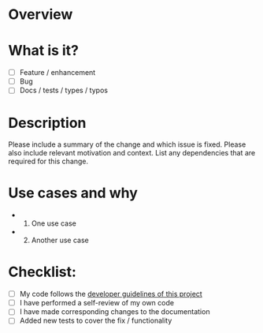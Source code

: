 # Overview

<!--
The Qwik Team and Qwik Community are grateful for all PRs that improve Qwik. Thank you for your time and effort! Please be aware that not all PRs can be merged, but PRs that meet the following criteria will receive the highest priority:

a) Fixes to the core, and

b) Framework functionality that can only be achieved by the core.

If your functionality can be delivered as a 3rd-Party Community Add-On, we encourage that route as it will likely provide a faster path to adoption.

If you feel your functionality is of high value to everybody in the Qwik Community, we encourage socializing it in the Qwik Discord channels as the core team may take this up for inclusion in the core.

_— Build primitives is our mantra_

-->

# What is it?

- [ ] Feature / enhancement
- [ ] Bug
- [ ] Docs / tests / types / typos

# Description

Please include a summary of the change and which issue is fixed. Please also include relevant motivation and context. List any dependencies that are required for this change.

# Use cases and why

<!-- Actual / expected behavior if it's a bug -->

- 1. One use case
- 2. Another use case

# Checklist:

- [ ] My code follows the [developer guidelines of this project](https://github.com/BuilderIO/qwik/blob/main/CONTRIBUTING.md)
- [ ] I have performed a self-review of my own code
- [ ] I have made corresponding changes to the documentation
- [ ] Added new tests to cover the fix / functionality
